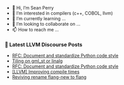 - 👋 Hi, I’m Sean Perry
- 👀 I’m interested in compilers (c++, COBOL, llvm)
- 🌱 I’m currently learning ...
- 💞️ I’m looking to collaborate on ...
- 📫 How to reach me ...

<!---
s66perry/s66perry is a ✨ special ✨ repository because its `README.md` (this file) appears on your GitHub profile.
You can click the Preview link to take a look at your changes.
--->
### 📕 Latest LLVM Discourse Posts

<!-- DISCOURSE-LLVM:START -->
- [RFC: Document and standardize Python code style](https://discourse.llvm.org/t/rfc-document-and-standardize-python-code-style/68257#post_8)
- [Tiling on gml_st or linalg](https://discourse.llvm.org/t/tiling-on-gml-st-or-linalg/68254#post_3)
- [RFC: Document and standardize Python code style](https://discourse.llvm.org/t/rfc-document-and-standardize-python-code-style/68257#post_7)
- [[LLVM] Improving compile times](https://discourse.llvm.org/t/llvm-improving-compile-times/68094#post_4)
- [Reviving rename flang-new to flang](https://discourse.llvm.org/t/reviving-rename-flang-new-to-flang/68130#post_17)
<!-- DISCOURSE-LLVM:END -->
